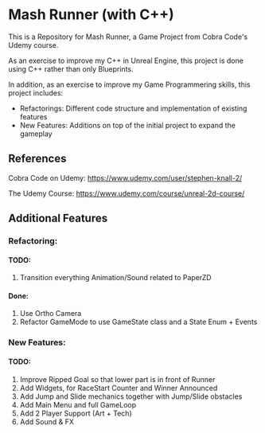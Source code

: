 # Mash Runner (with C++)
This is a Repository for Mash Runner, a Game Project from Cobra Code's Udemy course.

As an exercise to improve my C++ in Unreal Engine, this project is done using C++ rather than only Blueprints.

In addition, as an exercise to improve my Game Programmering skills, this project includes:
* Refactorings: Different code structure and implementation of existing features
* New Features: Additions on top of the initial project to expand the gameplay

## References

Cobra Code on Udemy: https://www.udemy.com/user/stephen-knall-2/

The Udemy Course: https://www.udemy.com/course/unreal-2d-course/

## Additional Features

### Refactoring:

#### TODO:

1. Transition everything Animation/Sound related to PaperZD

#### Done:

1. Use Ortho Camera
2. Refactor GameMode to use GameState class and a State Enum + Events

### New Features:

#### TODO:

1. Improve Ripped Goal so that lower part is in front of Runner
2. Add Widgets, for RaceStart Counter and Winner Announced
3. Add Jump and Slide mechanics together with Jump/Slide obstacles
4. Add Main Menu and full GameLoop
5. Add 2 Player Support (Art + Tech)
6. Add Sound & FX

<!--
Done:
-->
